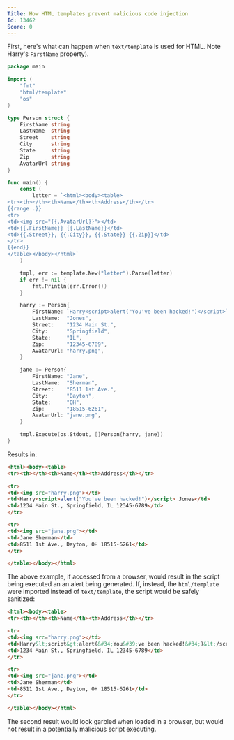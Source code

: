 ```yaml
---
Title: How HTML templates prevent malicious code injection
Id: 13462
Score: 0
---
```

First, here's what can happen when `text/template` is used for HTML. Note Harry's `FirstName` property).

```go
package main

import (
    "fmt"
    "html/template"
    "os"
)

type Person struct {
    FirstName string
    LastName  string
    Street    string
    City      string
    State     string
    Zip       string
    AvatarUrl string
}

func main() {
    const (
        letter = `<html><body><table>
<tr><th></th><th>Name</th><th>Address</th></tr>
{{range .}}
<tr>
<td><img src="{{.AvatarUrl}}"></td>
<td>{{.FirstName}} {{.LastName}}</td>
<td>{{.Street}}, {{.City}}, {{.State}} {{.Zip}}</td>
</tr>
{{end}}
</table></body></html>`
    )

    tmpl, err := template.New("letter").Parse(letter)
    if err != nil {
        fmt.Println(err.Error())
    }

    harry := Person{
        FirstName: `Harry<script>alert("You've been hacked!")</script>`,
        LastName:  "Jones",
        Street:    "1234 Main St.",
        City:      "Springfield",
        State:     "IL",
        Zip:       "12345-6789",
        AvatarUrl: "harry.png",
    }

    jane := Person{
        FirstName: "Jane",
        LastName:  "Sherman",
        Street:    "8511 1st Ave.",
        City:      "Dayton",
        State:     "OH",
        Zip:       "18515-6261",
        AvatarUrl: "jane.png",
    }

    tmpl.Execute(os.Stdout, []Person{harry, jane})
}
```

Results in:

```html
<html><body><table>
<tr><th></th><th>Name</th><th>Address</th></tr>

<tr>
<td><img src="harry.png"></td>
<td>Harry<script>alert("You've been hacked!")</script> Jones</td>
<td>1234 Main St., Springfield, IL 12345-6789</td>
</tr>

<tr>
<td><img src="jane.png"></td>
<td>Jane Sherman</td>
<td>8511 1st Ave., Dayton, OH 18515-6261</td>
</tr>

</table></body></html>
```

The above example, if accessed from a browser, would result in the script being executed an an alert being generated. If, instead, the `html/template` were imported instead of `text/template`, the script would be safely sanitized:

```html
<html><body><table>
<tr><th></th><th>Name</th><th>Address</th></tr>

<tr>
<td><img src="harry.png"></td>
<td>Harry&lt;script&gt;alert(&#34;You&#39;ve been hacked!&#34;)&lt;/script&gt; Jones</td>
<td>1234 Main St., Springfield, IL 12345-6789</td>
</tr>

<tr>
<td><img src="jane.png"></td>
<td>Jane Sherman</td>
<td>8511 1st Ave., Dayton, OH 18515-6261</td>
</tr>

</table></body></html>
```

The second result would look garbled when loaded in a browser, but would not result in a potentially malicious script executing.
